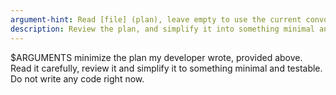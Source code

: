 ```yaml
---
argument-hint: Read [file] (plan), leave empty to use the current convo context
description: Review the plan, and simplify it into something minimal and testable
---
```

$ARGUMENTS
minimize the plan my developer wrote, provided above. Read it carefully, review it and simplify it to something minimal and testable. Do not write any code right now.

